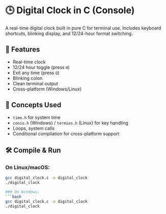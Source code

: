 # 🕒 Digital Clock in C (Console)

A real-time digital clock built in pure C for terminal use. Includes keyboard shortcuts, blinking display, and 12/24-hour format switching.

## 🚀 Features
- Real-time clock
- 12/24 hour toggle (press `H`)
- Exit any time (press `Q`)
- Blinking colon
- Clean terminal output
- Cross-platform (Windows/Linux)

## 🧠 Concepts Used
- `time.h` for system time
- `conio.h` (Windows) / `termios.h` (Linux) for key handling
- Loops, system calls
- Conditional compilation for cross-platform support

## 🛠️ Compile & Run

### On Linux/macOS:
```bash
gcc digital_clock.c -o digital_clock
./digital_clock

### On Windows:
```bash
gcc digital_clock.c -o digital_clock
./digital_clock
